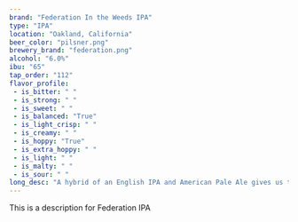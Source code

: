 ```yaml
---
brand: "Federation In the Weeds IPA"
type: "IPA"
location: "Oakland, California"
beer_color: "pilsner.png"
brewery_brand: "federation.png"
alcohol: "6.0%"
ibu: "65"
tap_order: "112"
flavor_profile:
 - is_bitter: " "
 - is_strong: " "
 - is_sweet: " "
 - is_balanced: "True"
 - is_light_crisp: " "
 - is_creamy: " "
 - is_hoppy: "True"
 - is_extra_hoppy: " "
 - is_light: " "
 - is_malty: " "
 - is_sour: " "
long_desc: "A hybrid of an English IPA and American Pale Ale gives us this golden copper colored, easy drinking, aromatic IPA, perfect for those times when tickets are piling up on the printer, everyone's yelling at you, and out of the corner of your eye there's a group forming around something that's looking more and more like an actual fire."
---
```


This is a description for Federation IPA